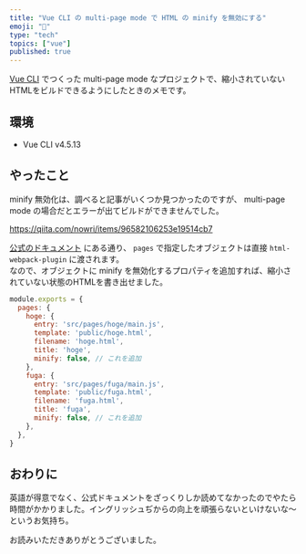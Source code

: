 ```yaml
---
title: "Vue CLI の multi-page mode で HTML の minify を無効にする"
emoji: "🕌"
type: "tech"
topics: ["vue"]
published: true
---
```


[Vue CLI](https://cli.vuejs.org/) でつくった multi-page mode なプロジェクトで、縮小されていないHTMLをビルドできるようにしたときのメモです。

## 環境

- Vue CLI v4.5.13

## やったこと

minify 無効化は、調べると記事がいくつか見つかったのですが、 multi-page mode の場合だとエラーが出てビルドができませんでした。

https://qiita.com/nowri/items/96582106253e19514cb7

[公式のドキュメント](https://cli.vuejs.org/config/#pages) にある通り、 `pages` で指定したオブジェクトは直接 `html-webpack-plugin` に渡されます。  
なので、オブジェクトに minify を無効化するプロパティを追加すれば、縮小されていない状態のHTMLを書き出せました。

```js:vue.config.js
module.exports = {
  pages: {
    hoge: {
      entry: 'src/pages/hoge/main.js',
      template: 'public/hoge.html',
      filename: 'hoge.html',
      title: 'hoge',
      minify: false, // これを追加
    },
    fuga: {
      entry: 'src/pages/fuga/main.js',
      template: 'public/fuga.html',
      filename: 'fuga.html',
      title: 'fuga',
      minify: false, // これを追加
    },
  },
}
```

## おわりに

英語が得意でなく、公式ドキュメントをざっくりしか読めてなかったのでやたら時間がかかりました。イングリッシュぢからの向上を頑張らないといけないな～というお気持ち。

お読みいただきありがとうございました。
